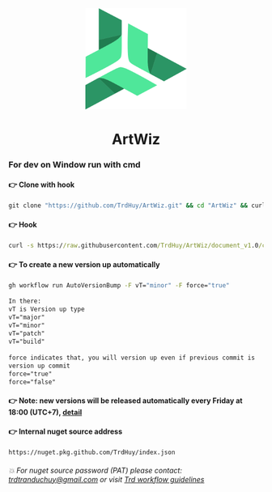 <div align="center">
  <a href="https://github.com/othneildrew/Best-README-Template">
    <img src="SPRNetTool/Resources/logo_500.png" alt="Logo" width="200" height="200">
  </a>

  <h1 align="center">ArtWiz</h1>
</div>

### For dev on Window run with cmd

#### 👉 Clone with hook
``` cmd
git clone "https://github.com/TrdHuy/ArtWiz.git" && cd "ArtWiz" && curl -s https://raw.githubusercontent.com/TrdHuy/ArtWiz/document_v1.0/commit-msg > .git\hooks\commit-msg && curl -s https://raw.githubusercontent.com/TrdHuy/ArtWiz/document_v1.0/pre-commit > .git\hooks\pre-commit
```

#### 👉 Hook
``` cmd
curl -s https://raw.githubusercontent.com/TrdHuy/ArtWiz/document_v1.0/commit-msg > .git\hooks\commit-msg && curl -s https://raw.githubusercontent.com/TrdHuy/ArtWiz/document_v1.0/pre-commit > .git\hooks\pre-commit
```

#### 👉 To create a new version up automatically
``` cmd
gh workflow run AutoVersionBump -F vT="minor" -F force="true"
```

```
In there:
vT is Version up type
vT="major"
vT="minor"
vT="patch"
vT="build"

force indicates that, you will version up even if previous commit is version up commit
force="true"
force="false"
```

#### 👉 Note: new versions will be released automatically every Friday at 18:00 (UTC+7), [detail](https://github.com/TrdHuy/ArtWiz/blob/dev/.github/workflows/dot-net-auto-version-up.yml)

#### 👉 Internal nuget source address
```
https://nuget.pkg.github.com/TrdHuy/index.json
```
###### 💥 For nuget source password (PAT) please contact: trdtranduchuy@gmail.com or visit [Trd workflow guidelines](https://github.com/BalalaX/TrdRepoNote?tab=readme-ov-file#pat)
